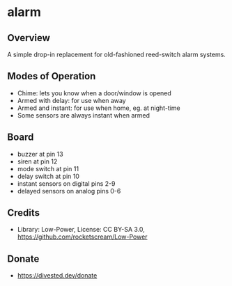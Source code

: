 alarm
=====

Overview
--------
A simple drop-in replacement for old-fashioned reed-switch alarm systems.

Modes of Operation
------------------
- Chime: lets you know when a door/window is opened
- Armed with delay: for use when away
- Armed and instant: for use when home, eg. at night-time
- Some sensors are always instant when armed

Board
-----
- buzzer at pin 13
- siren at pin 12
- mode switch at pin 11
- delay switch at pin 10
- instant sensors on digital pins 2-9
- delayed sensors on analog pins 0-6

Credits
-------
- Library: Low-Power, License: CC BY-SA 3.0, https://github.com/rocketscream/Low-Power

Donate
-------
- https://divested.dev/donate
